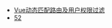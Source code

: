 
* [Vue动态匹配路由及用户权限过滤](http://www.pianshen.com/article/1658177147/)
* [52](http://www.52studyit.com)
